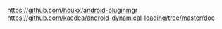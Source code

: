https://github.com/houkx/android-pluginmgr
https://github.com/kaedea/android-dynamical-loading/tree/master/doc
